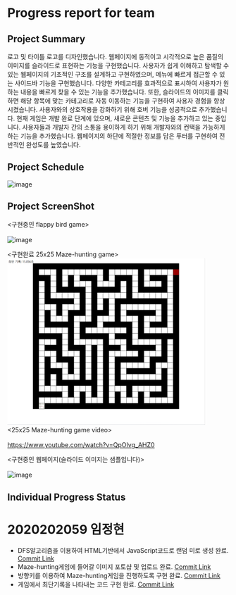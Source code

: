 # Progress report for team

## Project Summary
로고 및 타이틀 로고를 디자인했습니다. 웹페이지에 동적이고 시각적으로 높은 품질의 이미지를 슬라이드로 표현하는 기능을 구현했습니다. 사용자가 쉽게 이해하고 탐색할 수 있는 웹페이지의 기초적인 구조를 설계하고 구현하였으며, 메뉴에 빠르게 접근할 수 있는 사이드바 기능을 구현했습니다. 다양한 카테고리를 효과적으로 표시하여 사용자가 원하는 내용을 빠르게 찾을 수 있는 기능을 추가했습니다. 또한, 슬라이드의 이미지를 클릭하면 해당 항목에 맞는 카테고리로 자동 이동하는 기능을 구현하여 사용자 경험을 향상시켰습니다. 사용자와의 상호작용을 강화하기 위해 호버 기능을 성공적으로 추가했습니다.  현재 게임은 개발 완료 단계에 있으며, 새로운 콘텐츠 및 기능을 추가하고 있는 중입니다. 사용자들과 개발자 간의 소통을 용이하게 하기 위해 개발자와의 컨택을 가능하게 하는 기능을 추가했습니다. 웹페이지의 하단에 적절한 정보를 담은 푸터를 구현하여 전반적인 완성도를 높였습니다.

## Project Schedule
<img width="956" alt="image" src="https://github.com/HyuckJoon0415/Web-Blog-Game/assets/145082589/514c26a9-6eca-4f3a-9fb2-3300bffbeb36">

## Project ScreenShot
<구현중인 flappy bird game></br>  
<img width="449" alt="image" src="https://github.com/HyuckJoon0415/Web-Blog-Game/assets/145082589/3500ce79-d0ac-4824-8c9b-d63375aadb8a"></br>

<구현완료 25x25 Maze-hunting game></br>
<img width="449" alt="image" src="https://github.com/HyuckJoon0415/Web-Blog-Game/blob/jeonghyeon_br/maze-hunting.png?raw=true"></br>
<25x25 Maze-hunting game video></br>
<br>https://www.youtube.com/watch?v=QpOIvg_AHZ0</br>

<구현중인 웹페이지(슬라이드 이미지는 샘플입니다)></br>  
![image](https://github.com/HyuckJoon0415/Web-Blog-Game/assets/145082589/d72aa1ba-7caf-4472-bd12-6d7cbb5c3d54)



## Individual Progress Status
# 2020202059 임정현
- DFS알고리즘을 이용하여 HTML기반에서 JavaScript코드로 랜덤 미로 생성 완료. [Commit Link](https://github.com/HyuckJoon0415/Web-Blog-Game/commit/bc5428c60ad9d9cd109e0248674e52906d2646f1)
- Maze-hunting게임에 들어갈 이미지 포토샵 및 업로드 완료. [Commit Link](https://github.com/HyuckJoon0415/Web-Blog-Game/commit/bc5428c60ad9d9cd109e0248674e52906d2646f1)
- 방향키를 이용하여 Maze-hunting게임을 진행하도록 구현 완료. [Commit Link](https://github.com/HyuckJoon0415/Web-Blog-Game/commit/bc5428c60ad9d9cd109e0248674e52906d2646f1)
- 게임에서 최단기록을 나타내는 코드 구현 완료. [Commit Link](https://github.com/HyuckJoon0415/Web-Blog-Game/commit/bc5428c60ad9d9cd109e0248674e52906d2646f1)
